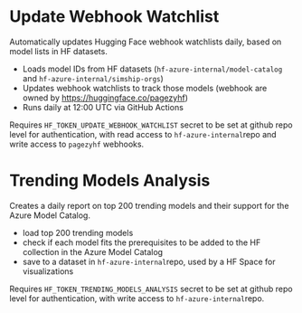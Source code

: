 # Update Webhook Watchlist

Automatically updates Hugging Face webhook watchlists daily, based on model lists in HF datasets.

- Loads model IDs from HF datasets (`hf-azure-internal/model-catalog` and `hf-azure-internal/simship-orgs`)
- Updates webhook watchlists to track those models (webhook are owned by https://huggingface.co/pagezyhf)
- Runs daily at 12:00 UTC via GitHub Actions

Requires `HF_TOKEN_UPDATE_WEBHOOK_WATCHLIST` secret to be set at github repo level for authentication, with read access to `hf-azure-internal`repo and write access to `pagezyhf` webhooks.

# Trending Models Analysis

Creates a daily report on top 200 trending models and their support for the Azure Model Catalog.

- load top 200 trending models
- check if each model fits the prerequisites to be added to the HF collection in the Azure Model Catalog
- save to a dataset in `hf-azure-internal`repo, used by a HF Space for visualizations

Requires `HF_TOKEN_TRENDING_MODELS_ANALYSIS` secret to be set at github repo level for authentication, with write access to `hf-azure-internal`repo.
